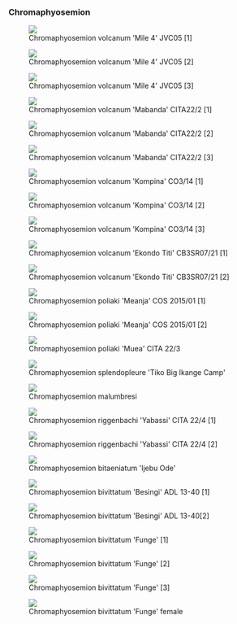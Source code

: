 ### Chromaphyosemion

<figure>
  <img src="https://thekillifish.net/index_ATTACHMENTS/20221204-DSC_8310-Enhanced-NR.jpg" />
  <figcaption>Chromaphyosemion volcanum 'Mile 4' JVC05 [1]</figcaption>
</figure>

<figure>
  <img src="https://thekillifish.net/index_ATTACHMENTS/20221204-DSC_8326-Chromaphyosemion_volcanum_mile4_Enhanced-NR.jpg" />
  <figcaption>Chromaphyosemion volcanum 'Mile 4' JVC05 [2]</figcaption>
</figure>

<figure>
  <img src="https://thekillifish.net/index_ATTACHMENTS/Chrom_volcanum_Mile4_2.jpg" />
  <figcaption>Chromaphyosemion volcanum 'Mile 4' JVC05 [3]</figcaption>
</figure>

<figure>
  <img src="https://thekillifish.net/index_ATTACHMENTS/DSC_0047_mabanda_LR.jpg" />
  <figcaption>Chromaphyosemion volcanum 'Mabanda' CITA22/2 [1]</figcaption>
</figure>

<figure>
  <img src="https://thekillifish.net/index_ATTACHMENTS/DSC_0293_mabanda_LR.jpg" />
  <figcaption>Chromaphyosemion volcanum 'Mabanda' CITA22/2 [2] </figcaption>
</figure>

<figure>
  <img src="https://thekillifish.net/index_ATTACHMENTS/DSC_0353_mabanda_LR.jpg" />
  <figcaption>Chromaphyosemion volcanum 'Mabanda' CITA22/2 [3]</figcaption>
</figure>

<figure>
  <img src="https://thekillifish.net/index_ATTACHMENTS/DSC_8306_kompina_LR.jpg" />
  <figcaption>Chromaphyosemion volcanum 'Kompina' CO3/14 [1]</figcaption>
</figure>

<figure>
  <img src="https://thekillifish.net/index_ATTACHMENTS/20221204-DSC_8275_kompina_LR" />
  <figcaption>Chromaphyosemion volcanum 'Kompina' CO3/14 [2]</figcaption>
</figure>

<figure>
  <img src="https://thekillifish.net/index_ATTACHMENTS/DSC_0404_Kompina_LR.jpg" />
  <figcaption>Chromaphyosemion volcanum 'Kompina' CO3/14 [3]</figcaption>
</figure>

<figure>
  <img src="https://thekillifish.net/index_ATTACHMENTS/20230201-Ekondo_titi_DSC_8818.jpg" />
  <figcaption>Chromaphyosemion volcanum 'Ekondo Titi' CB3SR07/21 [1]</figcaption>
</figure>

<figure>
  <img src="https://thekillifish.net/index_ATTACHMENTS/DSC_6431_Ekondo_titi_enhanced.jpg" />
  <figcaption>Chromaphyosemion volcanum 'Ekondo Titi' CB3SR07/21 [2]</figcaption>
</figure>

<figure>
  <img src="https://thekillifish.net/index_ATTACHMENTS/Chromaphyosemion_poliaki_COS_2015_Meanja_01_DSC_4824_LR.jpg" />
  <figcaption>Chromaphyosemion poliaki 'Meanja' COS 2015/01 [1]</figcaption>
</figure>

<figure>
  <img src="https://thekillifish.net/index_ATTACHMENTS/20210303-Chrom_poliaki_Meanja_DSC_5139.jpg" />
  <figcaption>Chromaphyosemion poliaki 'Meanja' COS 2015/01 [2]</figcaption>
</figure>

<figure>
  <img src="https://thekillifish.net/index_ATTACHMENTS/Chromaphyosemion_poliaki_Muea.jpg" />
  <figcaption>Chromaphyosemion poliaki 'Muea' CITA 22/3</figcaption>
</figure>

<figure>
  <img src="https://thekillifish.net/index_ATTACHMENTS/Chromaphyosemion_splendopleure_Tiko_Big_Ikange_Camp_DSC_4793_LR.jpg" />
  <figcaption>Chromaphyosemion splendopleure 'Tiko Big Ikange Camp'</figcaption>
</figure>

<figure>
  <img src="https://thekillifish.net/index_ATTACHMENTS/DSC_9026_malumbresi_LR.jpg" />
  <figcaption>Chromaphyosemion malumbresi</figcaption>
</figure>

<figure>
  <img src="https://thekillifish.net/index_ATTACHMENTS/DSC_0620_riggenbachi_LR.jpg" />
  <figcaption>Chromaphyosemion riggenbachi 'Yabassi' CITA 22/4 [1] </figcaption>
</figure>

<figure>
  <img src="https://thekillifish.net/index_ATTACHMENTS/20230407-riggenbachi_DSC_8965.jpg" />
  <figcaption>Chromaphyosemion riggenbachi 'Yabassi' CITA 22/4 [2] </figcaption>
</figure>

<figure>
  <img src="https://thekillifish.net/index_ATTACHMENTS/20190619-Chrom_bitaeniatum_DSC_1919.jpg" />
  <figcaption>Chromaphyosemion bitaeniatum 'Ijebu Ode'</figcaption>
</figure>

<figure>
  <img src="https://thekillifish.net/index_ATTACHMENTS/20190618_Chrom_bivittatum_Besingui-DSC_1683-Enhanced-NR.jpg" />
  <figcaption>Chromaphyosemion bivittatum 'Besingi' ADL 13-40 [1]</figcaption>
</figure>

<figure>
  <img src="https://thekillifish.net/index_ATTACHMENTS/20190618-Chrom.bivittatum_Besingui_DSC_1704-Enhanced-NR.jpg" />
  <figcaption>Chromaphyosemion bivittatum 'Besingi' ADL 13-40[2]</figcaption>
</figure>

<figure>
  <img src="https://thekillifish.net/index_ATTACHMENTS/DSC_0598_biv_funge_LR.jpg" />
  <figcaption>Chromaphyosemion bivittatum 'Funge' [1]</figcaption>
</figure>

<figure>
  <img src="https://thekillifish.net/index_ATTACHMENTS/DSC_0407_biv_funge_LR.jpg" />
  <figcaption>Chromaphyosemion bivittatum 'Funge' [2] </figcaption>
</figure>

<figure>
  <img src="https://thekillifish.net/index_ATTACHMENTS/bivittatum_Funge.jpg" />
  <figcaption>Chromaphyosemion bivittatum 'Funge' [3] </figcaption>
</figure>

<figure>
  <img src="https://thekillifish.net/index_ATTACHMENTS/DSC_0675_biv_female_LR.jpg" />
  <figcaption>Chromaphyosemion bivittatum 'Funge' female</figcaption>
</figure>